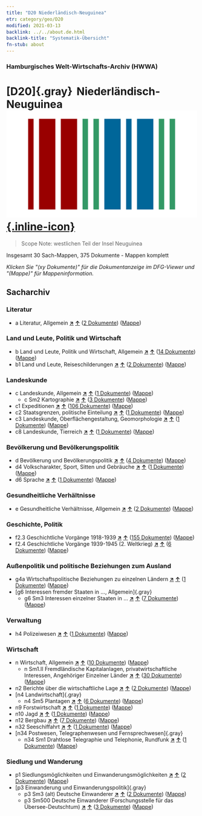 ```yaml
---
title: "D20 Niederländisch-Neuguinea"
etr: category/geo/D20
modified: 2021-03-13
backlink: ../../about.de.html
backlink-title: "Systematik-Übersicht"
fn-stub: about
---
```


### Hamburgisches Welt-Wirtschafts-Archiv (HWWA)
# [D20]{.gray}&#8201; Niederländisch-Neuguinea&#160; [![Wikidata item](/images/Wikidata-logo.svg){.inline-icon}](http://www.wikidata.org/entity/Q941881)


> Scope Note: westlichen Teil der Insel Neuguinea



Insgesamt 30 Sach-Mappen, 375 Dokumente - Mappen komplett

_Klicken Sie "(xy Dokumente)" für die Dokumentanzeige im DFG-Viewer und "(Mappe)" für Mappeninformation._

## Sacharchiv




### Literatur

- a Literatur, Allgemein [**&nearr;**](../../../subject/i/142393/about.de.html "Literatur, Allgemein (in der ganzen Welt)") [**&uarr;**](../../../subject/about.de.html#a "Sachsystematik") (<a href="https://pm20.zbw.eu/dfgview/sh/141619,142393" title="über: Niederländisch-Neuguinea : Literatur, Allgemein" target="_blank">2 Dokumente</a>) ([Mappe](../../../../folder/sh/1416xx/141619/1423xx/142393/about.de.html))

### Land und Leute, Politik und Wirtschaft

- b Land und Leute, Politik und Wirtschaft, Allgemein [**&nearr;**](../../../subject/i/144196/about.de.html "Land und Leute, Politik und Wirtschaft, Allgemein (in der ganzen Welt)") [**&uarr;**](../../../subject/about.de.html#b "Sachsystematik") (<a href="https://pm20.zbw.eu/dfgview/sh/141619,144196" title="über: Niederländisch-Neuguinea : Land und Leute, Politik und Wirtschaft, Allgemein" target="_blank">14 Dokumente</a>) ([Mappe](../../../../folder/sh/1416xx/141619/1441xx/144196/about.de.html))
- b1 Land und Leute, Reiseschilderungen [**&nearr;**](../../../subject/i/144197/about.de.html "Land und Leute, Reiseschilderungen (in der ganzen Welt)") [**&uarr;**](../../../subject/about.de.html#b1 "Sachsystematik") (<a href="https://pm20.zbw.eu/dfgview/sh/141619,144197" title="über: Niederländisch-Neuguinea : Land und Leute, Reiseschilderungen" target="_blank">2 Dokumente</a>) ([Mappe](../../../../folder/sh/1416xx/141619/1441xx/144197/about.de.html))

### Landeskunde

- c Landeskunde, Allgemein [**&nearr;**](../../../subject/i/144199/about.de.html "Landeskunde, Allgemein (in der ganzen Welt)") [**&uarr;**](../../../subject/about.de.html#c "Sachsystematik") (<a href="https://pm20.zbw.eu/dfgview/sh/141619,144199" title="über: Niederländisch-Neuguinea : Landeskunde, Allgemein" target="_blank">1 Dokumente</a>) ([Mappe](../../../../folder/sh/1416xx/141619/1441xx/144199/about.de.html))
  - c Sm2 Kartographie [**&nearr;**](../../../subject/i/144218/about.de.html "Kartographie (in der ganzen Welt)") [**&uarr;**](../../../subject/about.de.html#c_Sm2 "Sachsystematik") (<a href="https://pm20.zbw.eu/dfgview/sh/141619,144218" title="über: Niederländisch-Neuguinea : Kartographie" target="_blank">3 Dokumente</a>) ([Mappe](../../../../folder/sh/1416xx/141619/1442xx/144218/about.de.html))
- c1 Expeditionen [**&nearr;**](../../../subject/i/144200/about.de.html "Expeditionen (in der ganzen Welt)") [**&uarr;**](../../../subject/about.de.html#c1 "Sachsystematik") (<a href="https://pm20.zbw.eu/dfgview/sh/141619,144200" title="über: Niederländisch-Neuguinea : Expeditionen" target="_blank">106 Dokumente</a>) ([Mappe](../../../../folder/sh/1416xx/141619/1442xx/144200/about.de.html))
- c2 Staatsgrenzen, politische Einteilung [**&nearr;**](../../../subject/i/144202/about.de.html "Staatsgrenzen, politische Einteilung (in der ganzen Welt)") [**&uarr;**](../../../subject/about.de.html#c2 "Sachsystematik") (<a href="https://pm20.zbw.eu/dfgview/sh/141619,144202" title="über: Niederländisch-Neuguinea : Staatsgrenzen, politische Einteilung" target="_blank">1 Dokumente</a>) ([Mappe](../../../../folder/sh/1416xx/141619/1442xx/144202/about.de.html))
- c3 Landeskunde, Oberflächengestaltung, Geomorphologie [**&nearr;**](../../../subject/i/144204/about.de.html "Landeskunde, Oberflächengestaltung, Geomorphologie (in der ganzen Welt)") [**&uarr;**](../../../subject/about.de.html#c3 "Sachsystematik") (<a href="https://pm20.zbw.eu/dfgview/sh/141619,144204" title="über: Niederländisch-Neuguinea : Landeskunde, Oberflächengestaltung, Geomorphologie" target="_blank">1 Dokumente</a>) ([Mappe](../../../../folder/sh/1416xx/141619/1442xx/144204/about.de.html))
- c8 Landeskunde, Tierreich [**&nearr;**](../../../subject/i/144212/about.de.html "Landeskunde, Tierreich (in der ganzen Welt)") [**&uarr;**](../../../subject/about.de.html#c8 "Sachsystematik") (<a href="https://pm20.zbw.eu/dfgview/sh/141619,144212" title="über: Niederländisch-Neuguinea : Landeskunde, Tierreich" target="_blank">1 Dokumente</a>) ([Mappe](../../../../folder/sh/1416xx/141619/1442xx/144212/about.de.html))

### Bevölkerung und Bevölkerungspolitik

- d Bevölkerung und Bevölkerungspolitik [**&nearr;**](../../../subject/i/144221/about.de.html "Bevölkerung und Bevölkerungspolitik (in der ganzen Welt)") [**&uarr;**](../../../subject/about.de.html#d "Sachsystematik") (<a href="https://pm20.zbw.eu/dfgview/sh/141619,144221" title="über: Niederländisch-Neuguinea : Bevölkerung und Bevölkerungspolitik" target="_blank">4 Dokumente</a>) ([Mappe](../../../../folder/sh/1416xx/141619/1442xx/144221/about.de.html))
- d4 Volkscharakter, Sport, Sitten und Gebräuche [**&nearr;**](../../../subject/i/144228/about.de.html "Volkscharakter, Sport, Sitten und Gebräuche (in der ganzen Welt)") [**&uarr;**](../../../subject/about.de.html#d4 "Sachsystematik") (<a href="https://pm20.zbw.eu/dfgview/sh/141619,144228" title="über: Niederländisch-Neuguinea : Volkscharakter, Sport, Sitten und Gebräuche" target="_blank">1 Dokumente</a>) ([Mappe](../../../../folder/sh/1416xx/141619/1442xx/144228/about.de.html))
- d6 Sprache [**&nearr;**](../../../subject/i/144239/about.de.html "Sprache (in der ganzen Welt)") [**&uarr;**](../../../subject/about.de.html#d6 "Sachsystematik") (<a href="https://pm20.zbw.eu/dfgview/sh/141619,144239" title="über: Niederländisch-Neuguinea : Sprache" target="_blank">1 Dokumente</a>) ([Mappe](../../../../folder/sh/1416xx/141619/1442xx/144239/about.de.html))

### Gesundheitliche Verhältnisse

- e Gesundheitliche Verhältnisse, Allgemein [**&nearr;**](../../../subject/i/144264/about.de.html "Gesundheitliche Verhältnisse, Allgemein (in der ganzen Welt)") [**&uarr;**](../../../subject/about.de.html#e "Sachsystematik") (<a href="https://pm20.zbw.eu/dfgview/sh/141619,144264" title="über: Niederländisch-Neuguinea : Gesundheitliche Verhältnisse, Allgemein" target="_blank">2 Dokumente</a>) ([Mappe](../../../../folder/sh/1416xx/141619/1442xx/144264/about.de.html))

### Geschichte, Politik

- f2.3 Geschichtliche Vorgänge 1918-1939 [**&nearr;**](../../../subject/i/181391/about.de.html "Geschichtliche Vorgänge 1918-1939 (in der ganzen Welt)") [**&uarr;**](../../../subject/about.de.html#f2.3 "Sachsystematik") (<a href="https://pm20.zbw.eu/dfgview/sh/141619,181391" title="über: Niederländisch-Neuguinea : Geschichtliche Vorgänge 1918-1939" target="_blank">155 Dokumente</a>) ([Mappe](../../../../folder/sh/1416xx/141619/1813xx/181391/about.de.html))
- f2.4 Geschichtliche Vorgänge 1939-1945 (2. Weltkrieg) [**&nearr;**](../../../subject/i/181361/about.de.html "Geschichtliche Vorgänge 1939-1945 (2. Weltkrieg) (in der ganzen Welt)") [**&uarr;**](../../../subject/about.de.html#f2.4 "Sachsystematik") (<a href="https://pm20.zbw.eu/dfgview/sh/141619,181361" title="über: Niederländisch-Neuguinea : Geschichtliche Vorgänge 1939-1945 (2. Weltkrieg)" target="_blank">6 Dokumente</a>) ([Mappe](../../../../folder/sh/1416xx/141619/1813xx/181361/about.de.html))

### Außenpolitik und politische Beziehungen zum Ausland

- g4a Wirtschaftspolitische Beziehungen zu einzelnen Ländern [**&nearr;**](../../../subject/i/144531/about.de.html "Wirtschaftspolitische Beziehungen zu einzelnen Ländern (in der ganzen Welt)") [**&uarr;**](../../../subject/about.de.html#g4a "Sachsystematik") (<a href="https://pm20.zbw.eu/dfgview/sh/141619,144531" title="über: Niederländisch-Neuguinea : Wirtschaftspolitische Beziehungen zu einzelnen Ländern" target="_blank">1 Dokumente</a>) ([Mappe](../../../../folder/sh/1416xx/141619/1445xx/144531/about.de.html))
- [g6 Interessen fremder Staaten in ..., Allgemein]{.gray}
  - g6 Sm3 Interessen einzelner Staaten in ... [**&nearr;**](../../../subject/i/144568/about.de.html "Interessen einzelner Staaten in ... (in der ganzen Welt)") [**&uarr;**](../../../subject/about.de.html#g6_Sm3 "Sachsystematik") (<a href="https://pm20.zbw.eu/dfgview/sh/141619,144568" title="über: Niederländisch-Neuguinea : Interessen einzelner Staaten in ..." target="_blank">7 Dokumente</a>) ([Mappe](../../../../folder/sh/1416xx/141619/1445xx/144568/about.de.html))

### Verwaltung

- h4 Polizeiwesen [**&nearr;**](../../../subject/i/144666/about.de.html "Polizeiwesen (in der ganzen Welt)") [**&uarr;**](../../../subject/about.de.html#h4 "Sachsystematik") (<a href="https://pm20.zbw.eu/dfgview/sh/141619,144666" title="über: Niederländisch-Neuguinea : Polizeiwesen" target="_blank">1 Dokumente</a>) ([Mappe](../../../../folder/sh/1416xx/141619/1446xx/144666/about.de.html))

### Wirtschaft

- n Wirtschaft, Allgemein [**&nearr;**](../../../subject/i/144930/about.de.html "Wirtschaft, Allgemein (in der ganzen Welt)") [**&uarr;**](../../../subject/about.de.html#n "Sachsystematik") (<a href="https://pm20.zbw.eu/dfgview/sh/141619,144930" title="über: Niederländisch-Neuguinea : Wirtschaft, Allgemein" target="_blank">10 Dokumente</a>) ([Mappe](../../../../folder/sh/1416xx/141619/1449xx/144930/about.de.html))
  - n Sm1.II Fremdländische Kapitalanlagen, privatwirtschaftliche Interessen, Angehöriger Einzelner Länder [**&nearr;**](../../../subject/i/145775/about.de.html "Fremdländische Kapitalanlagen, privatwirtschaftliche Interessen, Angehöriger Einzelner Länder (in der ganzen Welt)") [**&uarr;**](../../../subject/about.de.html#n_Sm1.II "Sachsystematik") (<a href="https://pm20.zbw.eu/dfgview/sh/141619,145775" title="über: Niederländisch-Neuguinea : Fremdländische Kapitalanlagen, privatwirtschaftliche Interessen, Angehöriger Einzelner Länder" target="_blank">30 Dokumente</a>) ([Mappe](../../../../folder/sh/1416xx/141619/1457xx/145775/about.de.html))
- n2 Berichte über die wirtschaftliche Lage [**&nearr;**](../../../subject/i/144972/about.de.html "Berichte über die wirtschaftliche Lage (in der ganzen Welt)") [**&uarr;**](../../../subject/about.de.html#n2 "Sachsystematik") (<a href="https://pm20.zbw.eu/dfgview/sh/141619,144972" title="über: Niederländisch-Neuguinea : Berichte über die wirtschaftliche Lage" target="_blank">2 Dokumente</a>) ([Mappe](../../../../folder/sh/1416xx/141619/1449xx/144972/about.de.html))
- [n4 Landwirtschaft]{.gray}
  - n4 Sm5 Plantagen [**&nearr;**](../../../subject/i/145053/about.de.html "Plantagen (in der ganzen Welt)") [**&uarr;**](../../../subject/about.de.html#n4_Sm5 "Sachsystematik") (<a href="https://pm20.zbw.eu/dfgview/sh/141619,145053" title="über: Niederländisch-Neuguinea : Plantagen" target="_blank">6 Dokumente</a>) ([Mappe](../../../../folder/sh/1416xx/141619/1450xx/145053/about.de.html))
- n9 Forstwirtschaft [**&nearr;**](../../../subject/i/145074/about.de.html "Forstwirtschaft (in der ganzen Welt)") [**&uarr;**](../../../subject/about.de.html#n9 "Sachsystematik") (<a href="https://pm20.zbw.eu/dfgview/sh/141619,145074" title="über: Niederländisch-Neuguinea : Forstwirtschaft" target="_blank">1 Dokumente</a>) ([Mappe](../../../../folder/sh/1416xx/141619/1450xx/145074/about.de.html))
- n10 Jagd [**&nearr;**](../../../subject/i/145075/about.de.html "Jagd (in der ganzen Welt)") [**&uarr;**](../../../subject/about.de.html#n10 "Sachsystematik") (<a href="https://pm20.zbw.eu/dfgview/sh/141619,145075" title="über: Niederländisch-Neuguinea : Jagd" target="_blank">1 Dokumente</a>) ([Mappe](../../../../folder/sh/1416xx/141619/1450xx/145075/about.de.html))
- n12 Bergbau [**&nearr;**](../../../subject/i/145083/about.de.html "Bergbau (in der ganzen Welt)") [**&uarr;**](../../../subject/about.de.html#n12 "Sachsystematik") (<a href="https://pm20.zbw.eu/dfgview/sh/141619,145083" title="über: Niederländisch-Neuguinea : Bergbau" target="_blank">7 Dokumente</a>) ([Mappe](../../../../folder/sh/1416xx/141619/1450xx/145083/about.de.html))
- n32 Seeschiffahrt [**&nearr;**](../../../subject/i/145567/about.de.html "Seeschiffahrt (in der ganzen Welt)") [**&uarr;**](../../../subject/about.de.html#n32 "Sachsystematik") (<a href="https://pm20.zbw.eu/dfgview/sh/141619,145567" title="über: Niederländisch-Neuguinea : Seeschiffahrt" target="_blank">1 Dokumente</a>) ([Mappe](../../../../folder/sh/1416xx/141619/1455xx/145567/about.de.html))
- [n34 Postwesen, Telegraphenwesen und Fernsprechwesen]{.gray}
  - n34 Sm1 Drahtlose Telegraphie und Telephonie, Rundfunk [**&nearr;**](../../../subject/i/145663/about.de.html "Drahtlose Telegraphie und Telephonie, Rundfunk (in der ganzen Welt)") [**&uarr;**](../../../subject/about.de.html#n34_Sm1 "Sachsystematik") (<a href="https://pm20.zbw.eu/dfgview/sh/141619,145663" title="über: Niederländisch-Neuguinea : Drahtlose Telegraphie und Telephonie, Rundfunk" target="_blank">1 Dokumente</a>) ([Mappe](../../../../folder/sh/1416xx/141619/1456xx/145663/about.de.html))

### Siedlung und Wanderung

- p1 Siedlungsmöglichkeiten und Einwanderungsmöglichkeiten [**&nearr;**](../../../subject/i/145914/about.de.html "Siedlungsmöglichkeiten und Einwanderungsmöglichkeiten (in der ganzen Welt)") [**&uarr;**](../../../subject/about.de.html#p1 "Sachsystematik") (<a href="https://pm20.zbw.eu/dfgview/sh/141619,145914" title="über: Niederländisch-Neuguinea : Siedlungsmöglichkeiten und Einwanderungsmöglichkeiten" target="_blank">2 Dokumente</a>) ([Mappe](../../../../folder/sh/1416xx/141619/1459xx/145914/about.de.html))
- [p3 Einwanderung und Einwanderungspolitik]{.gray}
  - p3 Sm3 (alt) Deutsche Einwanderer [**&nearr;**](../../../subject/i/145920/about.de.html "Deutsche Einwanderer (in der ganzen Welt)") [**&uarr;**](../../../subject/about.de.html#p3_Sm3_(alt) "Sachsystematik") (<a href="https://pm20.zbw.eu/dfgview/sh/141619,145920" title="über: Niederländisch-Neuguinea : Deutsche Einwanderer" target="_blank">2 Dokumente</a>) ([Mappe](../../../../folder/sh/1416xx/141619/1459xx/145920/about.de.html))
  - p3 Sm500 Deutsche Einwanderer (Forschungsstelle für das Übersee-Deutschtum) [**&nearr;**](../../../subject/i/145921/about.de.html "Deutsche Einwanderer (Forschungsstelle für das Übersee-Deutschtum) (in der ganzen Welt)") [**&uarr;**](../../../subject/about.de.html#p3_Sm500 "Sachsystematik") (<a href="https://pm20.zbw.eu/dfgview/sh/141619,145921" title="über: Niederländisch-Neuguinea : Deutsche Einwanderer (Forschungsstelle für das Übersee-Deutschtum)" target="_blank">3 Dokumente</a>) ([Mappe](../../../../folder/sh/1416xx/141619/1459xx/145921/about.de.html))


